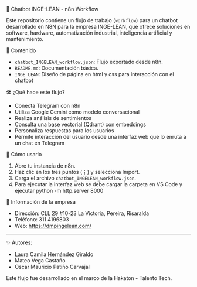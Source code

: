 🤖 Chatbot INGE-LEAN - n8n Workflow

Este repositorio contiene un flujo de trabajo (`workflow`) para un chatbot desarrollado en N8N para la empresa INGE-LEAN, que ofrece soluciones en software, hardware, automatización industrial, inteligencia artificial y mantenimiento.

📂 Contenido

- `chatbot_INGELEAN_workflow.json`: Flujo exportado desde n8n.
- `README.md`: Documentación básica.
- `INGE_LEAN`: Diseño de página en html y css para interacción con el chatbot

🛠️ ¿Qué hace este flujo?

- Conecta Telegram con n8n
- Utiliza Google Gemini como modelo conversacional
- Realiza análisis de sentimientos
- Consulta una base vectorial (Qdrant) con embeddings
- Personaliza respuestas para los usuarios
- Permite interacción del usuario desde una interfaz web que lo enruta a un chat en Telegram

🏁 Cómo usarlo

1. Abre tu instancia de n8n.
2. Haz clic en los tres puntos (⋮) y selecciona Import.
3. Carga el archivo `chatbot_INGELEAN_workflow.json`.
4. Para ejecutar la interfaz web se debe cargar la carpeta en VS Code y ejecutar python -m http.server 8000

📍 Información de la empresa

- Dirección: CLL 29 #10-23 La Victoria, Pereira, Risaralda
- Teléfono: 311 4196803
- Web: https://dmpingelean.com/

---

✨ Autores:

- Laura Camila Hernández Giraldo
- Mateo Vega Castaño
- Oscar Mauricio Patiño Carvajal

Este flujo fue desarrollado en el marco de la Hakaton - Talento Tech.
